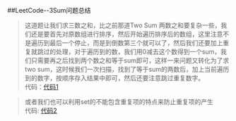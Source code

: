 ##LeetCode--3Sum问题总结  
>  这道题让我们求三数之和，比之前那道Two Sum 两数之和要复杂一些，我们还是要首先对原数组进行排序，然后开始遍历排序后的数组，这里注意不是遍历到最后一个停止，而是到倒数第三个就可以了，然后我们还要加上重复就跳过的处理，对于遍历到的数，我们用0减去这个数得到一个sum，我们只需要再之后找到两个数之和等于sum即可，这样一来问题又转化为了求two sum，这时候我们一次扫描，找到了等于sum的两数后，加上当前遍历到的数字，按顺序存入结果中即可，然后还要注意跳过重复数字。  
代码：[代码1](./Solution2.cpp)  

> 或者我们也可以利用set的不能包含重复项的特点来防止重复项的产生  
代码: [代码2](./Solution3.cpp)
